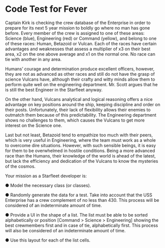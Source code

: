 # Code Test for Fever

Captain Kirk is checking the crew database of the Enterprise in order to prepare for its next 5
year mission to boldly go where no man has gone before. Every member of the crew is assigned
to one of these areas: Science (blue), Engineering (red) or Command (yellow), and belong to
one of these races: Human, Betazoid or Vulcan. Each of the races have certain advantages and
weaknesses that assess a multiplier of x3 on their best area, x2 on the one above average and
x1 on the normal one. No race can tie with another in any area.

Humans’ courage and determination produce excellent officers, however, they are not as
advanced as other races and still do not have the grasp of science Vulcans have, although their
crafty and witty minds allow them to perform quite well on the engineering department. Mr. Scott
argues that he is still the best Engineer in the Starfleet anyway.

On the other hand, Vulcans analytical and logical reasoning offers a nice advantage on key
positions around the ship, keeping discipline and order on their posts. Unfortunately, their lack of
flexibility allows their enemies to outmatch them because of this predictability. The Engineering
department shows no challenges to them, which causes the Vulcans to get more interest on the
Science one.

Last but not least, Betazoid tend to empathize too much with their peers, which is very useful in
Engineering, where the team must work as a whole to overcome dire situations. However, with
such sensible beings, it is easy for them to be overwhelmed in hostile conditions. Being a more
advanced race than the Humans, their knowledge of the world is ahead of the latest, but lack the
efficiency and dedication of the Vulcans to know the mysteries of the cosmos.

Your mission as a Starfleet developer is:

● Model the necessary class (or classes).

● Randomly generate the data for a test. Take into account that the USS Enterprise has a
crew complement of no less than 430. This process will be considered of an
indeterminate amount of time.

● Provide a UI in the shape of a list. The list must be able to be sorted alphabetically or
position [Command > Science > Engineering] showing the best crewmembers first and
in case of tie, alphabetically first. This process will also be considered of an
indeterminate amount of time.

● Use this layout for each of the list cells.
